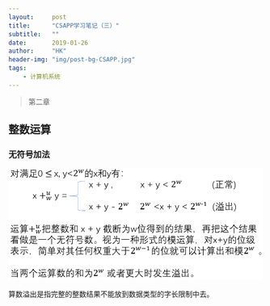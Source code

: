 ```yaml
---
layout:     post
title:      "CSAPP学习笔记（三）"
subtitle:   ""
date:       2019-01-26
author:     "HK"
header-img: "img/post-bg-CSAPP.jpg"
tags:
    - 计算机系统
---
```


> 第二章

## 整数运算

### 无符号加法

![img](https://github.com/Hkaren78/Hkaren78.github.io/raw/master/img/in-post/CSAPP3/post-bg-unsignadd.png)

算数溢出是指完整的整数结果不能放到数据类型的字长限制中去。
